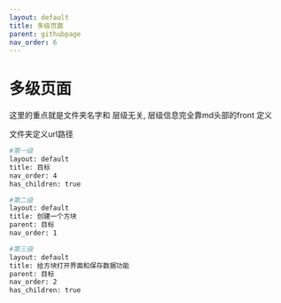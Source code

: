 ```yaml
---
layout: default
title: 多级页面
parent: githubpage
nav_order: 6
---
```


# 多级页面


这里的重点就是文件夹名字和 层级无关, 层级信息完全靠md头部的front 定义

文件夹定义url路径

~~~bash
#第一级
layout: default
title: 目标
nav_order: 4
has_children: true

#第二级
layout: default
title: 创建一个方块
parent: 目标
nav_order: 1

#第三级
layout: default
title: 给方块打开界面和保存数据功能
parent: 目标
nav_order: 2
has_children: true
~~~



